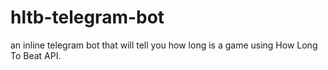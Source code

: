 # hltb-telegram-bot

an inline telegram bot that will tell you how long is a game using How Long To Beat API.
